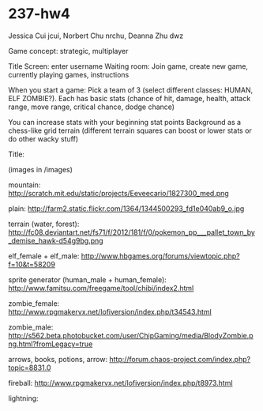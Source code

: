 237-hw4
=======
Jessica Cui jcui, Norbert Chu nrchu, Deanna Zhu dwz

Game concept: strategic, multiplayer

Title Screen: enter username
Waiting room: Join game, create new game, currently playing games, instructions

When you start a game:
Pick a team of 3 (select different classes: HUMAN, ELF ZOMBIE?). 
Each has basic stats (chance of hit, damage, health, attack range, move range, critical chance, dodge chance)

You can increase stats with your beginning stat points
Background as a chess-like grid terrain (different terrain squares can boost or lower stats or do other wacky stuff)


Title: 

(images in /images)

mountain:
http://scratch.mit.edu/static/projects/Eeveecario/1827300_med.png

plain: 
http://farm2.static.flickr.com/1364/1344500293_fd1e040ab9_o.jpg

terrain (water, forest):
http://fc08.deviantart.net/fs71/f/2012/181/f/0/pokemon_pp___pallet_town_by_demise_hawk-d54g9bg.png

elf_female + elf_male:
http://www.hbgames.org/forums/viewtopic.php?f=10&t=58209

sprite generator (human_male + human_female):
http://www.famitsu.com/freegame/tool/chibi/index2.html

zombie_female:
http://www.rpgmakervx.net/lofiversion/index.php/t34543.html

zombie_male:
http://s562.beta.photobucket.com/user/ChipGaming/media/BlodyZombie.png.html?fromLegacy=true

arrows, books, potions, arrow:
http://forum.chaos-project.com/index.php?topic=8831.0

fireball:
http://www.rpgmakervx.net/lofiversion/index.php/t8973.html

lightning: 